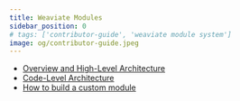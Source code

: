 ```yaml
---
title: Weaviate Modules
sidebar_position: 0
# tags: ['contributor-guide', 'weaviate module system']
image: og/contributor-guide.jpeg
---
```


- [Overview and High-Level Architecture](./overview.md)
- [Code-Level Architecture](./architecture.md)
- [How to build a custom module](./how-to-build-a-new-module.md)

<!-- TODO: add redirect from /contributor-guide/weaviate-module-system to /contributor-guide/weaviate-modules -->